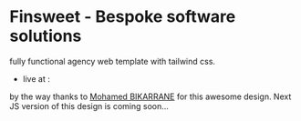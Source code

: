 # Finsweet - Bespoke software solutions

fully functional agency web template with tailwind css.

- live at :

by the way thanks to [Mohamed BIKARRANE](https://www.figma.com/community/file/1024642079649359659) for this awesome design. Next JS version of this design is coming soon...
